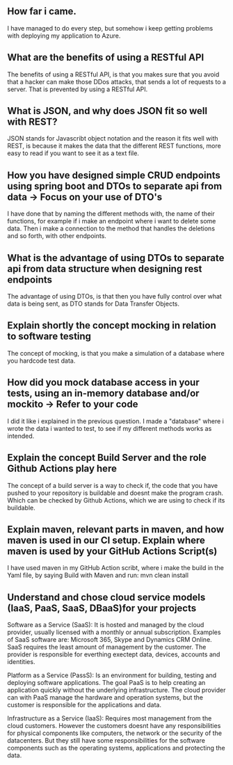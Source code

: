 ## How far i came.
I have managed to do every step, but somehow i keep getting problems with deploying my application to Azure.

## What are the benefits of using a RESTful API
The benefits of using a RESTful API, is that you makes sure that you avoid that a hacker can make those DDos attacks, that sends a lot of requests to a server. That is prevented by using a RESTful API.
## What is JSON, and why does JSON fit so well with REST?
JSON stands for Javascribt object notation and the reason it fits well with REST, is because it makes the data that the different REST functions, more easy to read if you want to see it as a text file.
## How you have designed simple CRUD endpoints using spring boot and DTOs to separate api from data  -> Focus on your use of DTO's
I have done that by naming the different methods with, the name of their functions, for example if i make an endpoint where i want to delete some data. Then i make a connection to the method that handles the deletions and so forth, with other endpoints.
## What is the advantage of using DTOs to separate api from data structure when designing rest endpoints
The advantage of using DTOs, is that then you have fully control over what data is being sent, as DTO stands for Data Transfer Objects. 

## Explain shortly the concept mocking in relation to software testing
The concept of mocking, is that you make a simulation of a database where you hardcode test data.
## How did you mock database access in your tests, using an in-memory database and/or mockito → Refer to your code
I did it like i explained in the previous question. I made a "database" where i wrote the data i wanted to test, to see if my different methods works as intended.
## Explain the concept Build Server and the role Github Actions play here
The concept of a build server is a way to check if, the code that you have pushed to your repository is buildable and doesnt make the program crash. Which can be checked by Github Actions, which we are using to check if its buildable.

## Explain maven, relevant parts in maven, and how maven is used in our CI setup. Explain where maven is used by your GitHub Actions Script(s)
I have used maven in my GitHub Action scribt, where i make the build in the Yaml file, by saying Build with Maven and run: mvn clean install

## Understand and chose cloud service models (IaaS, PaaS, SaaS, DBaaS)for your projects
Software as a Service (SaaS):
It is hosted and managed by the cloud provider, usually licensed with a monthly or annual subscription. Examples of SaaS software are: Microsoft 365, Skype and Dynamics CRM Online. SaaS requires the least amount of management by the customer. The provider is responsible for everthing exectept data, devices, accounts and identities.

Platform as a Service (PassS):
Is an environment for building, testing and deploying software applications. The goal PaaS is to help creating an application quickly without the underlying infrastructure. The cloud provider can with PaaS manage the hardware and operation systems, but the customer is responsible for the applications and data.

Infrastructure as a Service (IaaS):
Requires most management from the cloud customers. However the customers doesnt have any responsibilities for physical components like computers, the network or the security of the datacenters. But they still have some responsibilities for the software components such as the operating systems, applications and protecting the data.  


